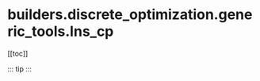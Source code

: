 # builders.discrete_optimization.generic_tools.lns_cp

[[toc]]

::: tip
<skdecide-summary></skdecide-summary>
:::


